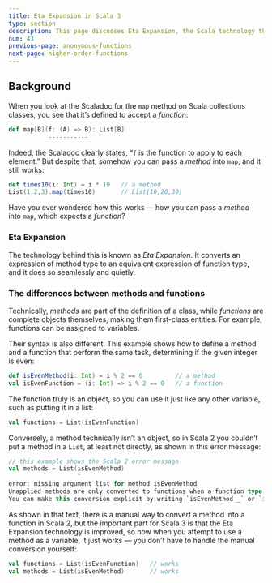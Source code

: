 ```yaml
---
title: Eta Expansion in Scala 3
type: section
description: This page discusses Eta Expansion, the Scala technology that automatically and transparently converts methods into functions.
num: 43
previous-page: anonymous-functions
next-page: higher-order-functions
---
```




## Background

When you look at the Scaladoc for the `map` method on Scala collections classes, you see that it’s defined to accept a *function*:

```scala
def map[B](f: (A) => B): List[B]
           -----------
```

Indeed, the Scaladoc clearly states, “`f` is the function to apply to each element.” But despite that, somehow you can pass a *method* into `map`, and it still works:

```scala
def times10(i: Int) = i * 10   // a method
List(1,2,3).map(times10)       // List(10,20,30)
```

Have you ever wondered how this works — how you can pass a *method* into `map`, which expects a *function*?


### Eta Expansion

The technology behind this is known as *Eta Expansion*. It converts an expression of method type to an equivalent expression of function type, and it does so seamlessly and quietly.


### The differences between methods and functions

<!--
  TODO: I got the following “method” definition from this page (https://dotty.epfl.ch/docs/reference/changed-features/eta-expansion-spec.html), but I’m not sure it’s 100% accurate now that methods can exist outside of classes/traits/objects. I’m looking for a clear way to distinguish between methods and functions.
-->
Technically, *methods* are part of the definition of a class, while *functions* are complete objects themselves, making them first-class entities. For example, functions can be assigned to variables.

Their syntax is also different. This example shows how to define a method and a function that perform the same task, determining if the given integer is even:

```scala
def isEvenMethod(i: Int) = i % 2 == 0         // a method
val isEvenFunction = (i: Int) => i % 2 == 0   // a function
```

The function truly is an object, so you can use it just like any other variable, such as putting it in a list:

```scala
val functions = List(isEvenFunction)
```

Conversely, a method technically isn’t an object, so in Scala 2 you couldn’t put a method in a `List`, at least not directly, as shown in this error message:

```scala
// this example shows the Scala 2 error message
val methods = List(isEvenMethod)
                   ^
error: missing argument list for method isEvenMethod
Unapplied methods are only converted to functions when a function type is expected.
You can make this conversion explicit by writing `isEvenMethod _` or `isEvenMethod(_)` instead of `isEvenMethod`.
```

As shown in that text, there is a manual way to convert a method into a function in Scala 2, but the important part for Scala 3 is that the Eta Expansion technology is improved, so now when you attempt to use a method as a variable, it just works — you don’t have to handle the manual conversion yourself:

```scala
val functions = List(isEvenFunction)   // works
val methods = List(isEvenMethod)       // works
```




